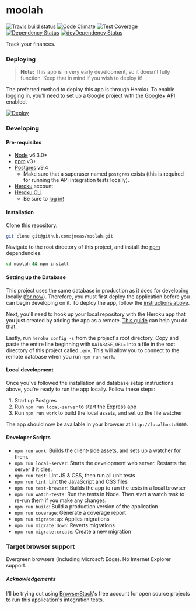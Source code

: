 # moolah

[![Travis build status](http://img.shields.io/travis/jmeas/moolah.svg?style=flat)](https://travis-ci.org/jmeas/moolah)
[![Code Climate](https://codeclimate.com/github/jmeas/moolah/badges/gpa.svg)](https://codeclimate.com/github/jmeas/moolah)
[![Test Coverage](https://codeclimate.com/github/jmeas/moolah/badges/coverage.svg)](https://codeclimate.com/github/jmeas/moolah)
[![Dependency Status](https://david-dm.org/jmeas/moolah.svg)](https://david-dm.org/jmeas/moolah)
[![devDependency Status](https://david-dm.org/jmeas/moolah/dev-status.svg)](https://david-dm.org/jmeas/moolah#info=devDependencies)

Track your finances.

### Deploying

> **Note:** This app is in very early development, so it doesn't fully function.
  Keep that in mind if you wish to deploy it!

The preferred method to deploy this app is through Heroku. To enable logging in,
you'll need to set up a Google project with
[the Google+ API](https://developers.google.com/+/web/api/rest/?hl=en_US) enabled.

[![Deploy](https://www.herokucdn.com/deploy/button.png)](https://heroku.com/deploy?template=https://github.com/jmeas/moolah/tree/master)

### Developing

#### Pre-requisites

- [Node](https://nodejs.org/en/) v6.3.0+
- [npm](https://docs.npmjs.com/getting-started/installing-node) v3+
- [Postgres](https://wiki.postgresql.org/wiki/Detailed_installation_guides) v9.4
  - Make sure that a superuser named `postgres` exists (this is required for running the API integration tests locally).
- [Heroku](heroku.com) account
- [Heroku CLI](https://devcenter.heroku.com/articles/heroku-command)
  - Be sure to [log in!](https://devcenter.heroku.com/articles/heroku-command#logging-in)

#### Installation

Clone this repository.

```sh
git clone git@github.com:jmeas/moolah.git
```

Navigate to the root directory of this project, and install the [npm](https://www.npmjs.com/) dependencies.

```sh
cd moolah && npm install
```

#### Setting up the Database

This project uses the same database in production as it does for developing locally ([for now](https://github.com/jmeas/moolah/issues/50)). Therefore, you must first deploy the
application before you can begin developing on it. To deploy the app, follow the [instructions above](#deploying).

Next, you'll need to hook up your local repository with the Heroku app that you just created by adding the app
as a remote. [This guide](https://devcenter.heroku.com/articles/git#creating-a-heroku-remote) can help you
do that.

Lastly, run `heroku config -s` from the project's root directory. Copy and paste the entire line beginning with `DATABASE_URL=` into a file
in the root directory of this project called `.env`. This will allow you to connect to the remote database when you run `npm run work`.

#### Local development

Once you've followed the installation and database setup instructions above,
you're ready to run the app locally. Follow these steps:

1. Start up Postgres
2. Run `npm run local-server` to start the Express app
2. Run `npm run work` to build the local assets, and set up the file watcher

The app should now be available in your browser at `http://localhost:5000`.

#### Developer Scripts

- `npm run work`: Builds the client-side assets, and sets up a watcher for them.
- `npm run local-server`: Starts the development web server. Restarts the server if it dies.
- `npm run test`: Lint JS & CSS, then run all unit tests
- `npm run lint`: Lint the JavaScript and CSS files
- `npm run test-browser`: Builds the app to run the tests in a local browser
- `npm run watch-tests`: Run the tests in Node. Then start a watch task to re-run them if you make any changes.
- `npm run build`: Build a production version of the application
- `npm run coverage`: Generate a coverage report
- `npm run migrate:up`: Applies migrations
- `npm run migrate:down`: Reverts migrations
- `npm run migrate:create`: Create a new migration

### Target browser support

Evergreen browsers (including Microsoft Edge). No Internet Explorer support.

##### Acknowledgements

I'll be trying out using [BrowserStack](https://www.browserstack.com/)'s free
account for open source projects to run this application's integration tests.
